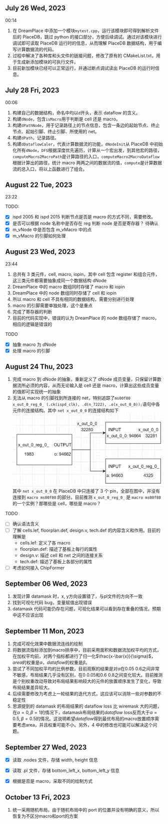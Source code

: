 ## July 26 Wed, 2023

00:14

1. 在 DreamPlace 中添加一个模块`mytest.cpp`，运行该模块即可得到解析文件后的 PlaceDB，跳过 python 的接口部分，方便后续调试。通过对该模块进行调试即可读取 PlaceDB 运行时的信息，从而理解 PlaceDB 数据结构，用于编写计算数据流的代码。
2. 过程中解决了各种库和头文件的链接问题，修改了原有的 CMakeList.txt，用于生成新添加模块的可执行文件。
3. 目前新加模块已经可以正常运行，并通过断点调试读出 PlaceDB 的运行时信息。

## July 28 Fri, 2023

00:06

1. 构建自己的数据结构，命名中均以`d`开头，表示 dataflow 的含义。
2. 构建`dNode`，包含`isMacro`用于判断是 cell 还是 macro。
3. 构建`dPathNode`，用于记录路径上的节点信息，包含一条边的起始节点、终止节点、起始引脚、终止引脚、所使用的 net。
4. 构建`dPath`，记录路径。
5. 构建`dDataflowCaler`，代表计算数据流的功能，`dNodeInit`从 PlaceDB 中初始化所有`dNode`，`DFS`根据深度优先遍历，计算从一个宏出发，到其他宏的路径，`computeMacro2MacroPath`是计算路径的入口，`computeMacro2MacroDataflow`根据计算出的路径，统计 macro 两两之间的数据流的值，`compute`是计算数据流的总入口，将以上函数进行了组合。

## August 22 Tue, 2023

23:22

TODO:

-   [x] ispd 2005 和 ispd 2015 判断节点是否是 macro 的方式不同，需要修改。
-   [x] 是否可以根据 node 名称中是否存在 reg 判断 node 是否是寄存器？ 待确认
-   [x] m_vNode 中是否包含 m_vMacro 中的点
-   [x] m_vMacro 的引脚如何处理

## August 23 Wed, 2023

23:44

1. 总共有 3 类元件，cell, macro, iopin，其中 cell 包含 register 和组合元件，这三类元件都需要抽象成同一个数据结构 dNode
2. DreamPlace 中的 macro 数组同时存储了 macro 和 iopin
3. DreamPlace 中的 node 数组同时存储了 cell 和 iopin
4. 所以 macro 和 cell 不具有相同的数据结构，需要分别进行处理
5. macro 的引脚需要单独处理，这个是重点
6. 完成了寄存器的判断
7. 目前的代码实现中，错误的认为 DreamPlace 的 node 数组存储了 macro，相应的逻辑是错误的

TODO

-   [x] 抽象 macro 为 dNode
-   [x] 处理 macro 的引脚

## August 24 Thu, 2023

1. 完成 macro 到 dNode 的抽象，重新定义了 dNode 成员变量，只保留计算数据流所必须的内容，从而无论输入是 cell 还是 macro，计算出这些成员变量的值即可实现统一的抽象
2. 无法从 macro 的引脚找到所连接的 net，特别追踪了`ms00f80 x_out_0_reg_0_ (.ck(ispd_clk), .d(n_7222), .o(x_out_0_0));`语句中各元件的连接结构。其中 `net x_out_0_0` 的连接结构如下
   ![](./figures/x_out_0_0.png)
   其中 `net x_out_0_0` 在 PlaceDB 中只连接了 3 个 pin，全部在图中，并没有连接到 `macro ms00f80` 的部分。目前推测 `x_out_0_reg_0_` 是 `macro ms00f80` 的一个实例？那哪些是 cell，哪些是 macro？

TODO

-   [ ] 确认语法含义
-   [ ] 了解 cells.lef, floorplan.def, design.v, tech.def 的内容含义和作用。目前的理解是
    -   cells.lef: 定义了各 macro
    -   floorplan.def: 描述了基板上每行的属性
    -   design.v: 描述 cell 和 net 之间的连接关系
    -   tech.def: 描述了基板上各部分的属性
-   [ ] 考虑如何接入 ChipFormer

## September 06 Wed, 2023
1. 发现计算 datamask 时，x, y方向设置错了，与pl文件的方向不一致
2. 找到可视化代码 bug，变量赋值出现错误
3. datamask 代码可能仍存在问题，可视化结果可以看到存在重叠的情况，预期中这不应该出现

## September 11 Mon, 2023
1. 完成可视化效果中数据流连线的绘制
2. 将数据流指标添加到macro排序中，目前采用面积和数据流加权平均的方式，在加权平均前，对两个指标都进行了归一化$\frac{x-\bar{x}}{\sigma}$，$area$的权重是$\alpha$，$dataflow$的权重是$\beta$。
3. 尝试了不同加权平均的比例参数，目前观察的结果是对$\alpha$在$0.05~0.6$之间非常不敏感，布局结果几乎没有区别，在$0~0.05$和$0.6~0.8$之间变化较大。目前推测是个别权重改动导致对布局结果影响较大的元件的放置顺序发生了变化，导致布局结果差异较大。
4. 后续需要修改为考虑上一轮结果的迭代方式，这应该可以消除一些对参数的不稳定性
5. 思源提到的 datamask 的布局结果的 dataflow loss 比 wiremask 大的问题，在$\alpha=0,\beta=1$的情况下，datamask布局结果的$dataflow\ loss$反而大于$\alpha=0.5,\beta=0.5$的情况。这说明希望$dataflow$得到最优布局的macro放置顺序需要考虑area，并且权重可能不小。另外，4 中的修改也可能可以解决这个问题。

## September 27 Wed, 2023
- [x] 读取 .nodes 文件，存储 width, height 信息
- [x] 读取 .pl 文件，存储 bottom_left_x, bottom_left_y 信息
- [x] 根据是否是 macro，采取不同的绘制方式


## October 13 Fri, 2023
1. 统一采用随机布局，由于随机布局中的 port 的位置并没有明确的意义，所以恢复为不区分macro和port的方案